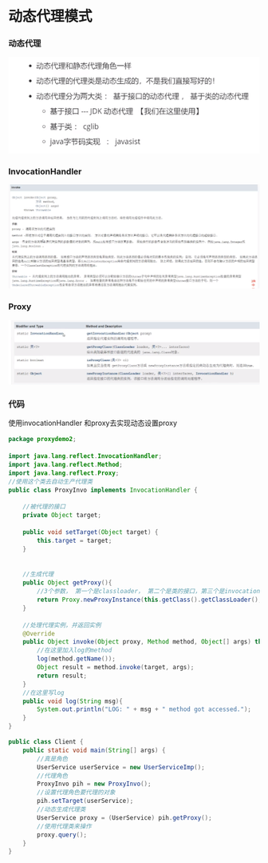 # 动态代理模式

### 动态代理

![](../.gitbook/assets/image%20%2855%29.png)

### InvocationHandler

![](../.gitbook/assets/image%20%2854%29.png)

### Proxy

![](../.gitbook/assets/image%20%2859%29.png)

### 代码

使用invocationHandler 和proxy去实现动态设置proxy

```java
package proxydemo2;

import java.lang.reflect.InvocationHandler;
import java.lang.reflect.Method;
import java.lang.reflect.Proxy;
//使用这个类去自动生产代理类
public class ProxyInvo implements InvocationHandler {

    //被代理的接口
    private Object target;

    public void setTarget(Object target) {
        this.target = target;
    }


    //生成代理
    public Object getProxy(){
        //3个参数， 第一个是classloader， 第二个是类的接口，第三个是invocationhandler
        return Proxy.newProxyInstance(this.getClass().getClassLoader(), target.getClass().getInterfaces(), this);
    }

    //处理代理实例，并返回实例
    @Override
    public Object invoke(Object proxy, Method method, Object[] args) throws Throwable {
        //在这里加入log的method
        log(method.getName());
        Object result = method.invoke(target, args);
        return result;
    }
    //在这里写log
    public void log(String msg){
        System.out.println("LOG: " + msg + " method got accessed.");
    }
}

```



```java
public class Client {
    public static void main(String[] args) {
        //真是角色
        UserService userService = new UserServiceImp();
        //代理角色
        ProxyInvo pih = new ProxyInvo();
        //设置代理角色要代理的对象
        pih.setTarget(userService);
        //动态生成代理类
        UserService proxy = (UserService) pih.getProxy();
        //使用代理类来操作
        proxy.query();
    }
}

```

